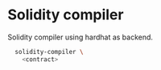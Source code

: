 # Solidity compiler

Solidity compiler using hardhat as backend.

```bash
  solidity-compiler \
    <contract>
```
